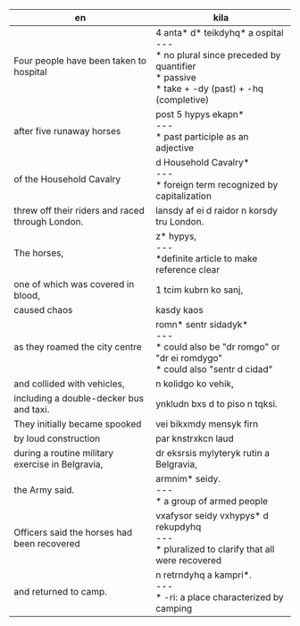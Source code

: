 en | kila
--- | ---
Four people have been taken to hospital | 4 anta\* d\* teikdyhq\* a ospital<br>---<br>\* no plural since preceded by quantifier<br>\* passive<br>\* take + -dy (past) + -hq (completive)
after five runaway horses | post 5 hypys ekapn\*<br>---<br>\* past participle as an adjective
of the Household Cavalry | d Household Cavalry\*<br>---<br>\* foreign term recognized by capitalization
threw off their riders and raced through London. | lansdy af ei d raidor n korsdy tru London.
The horses, | z\* hypys,<br>---<br>\*definite article to make reference clear
one of which was covered in blood, | 1 tcim kubrn ko sanj,
caused chaos | kasdy kaos
as they roamed the city centre | romn\* sentr sidadyk\*<br>---<br>\* could also be "dr romgo" or "dr ei romdygo"<br>\* could also "sentr d cidad" 
and collided with vehicles, | n kolidgo ko vehik,
including a double-decker bus and taxi. | ynkludn bxs d to piso n tqksi. 
They initially became spooked | vei bikxmdy mensyk firn
by loud construction | par knstrxkcn laud
during a routine military exercise in Belgravia, | dr eksrsis mylyteryk rutin a Belgravia,
the Army said. | armnim\* seidy.<br>---<br>\* a group of armed people
Officers said the horses had been recovered | vxafysor seidy vxhypys\* d rekupdyhq<br>---<br>\* pluralized to clarify that all were recovered
and returned to camp. | n retrndyhq a kampri\*.<br>---<br>\* -ri: a place characterized by camping
